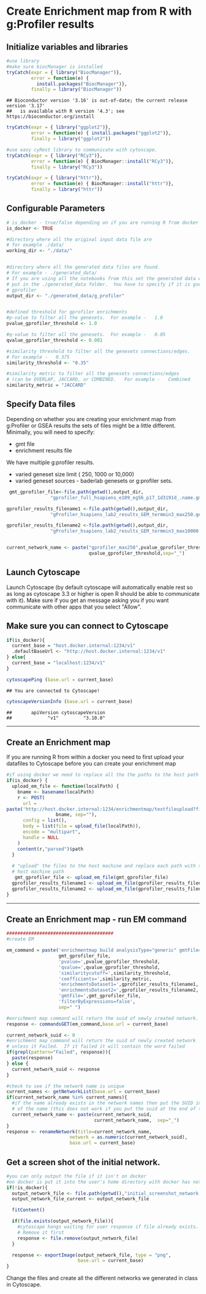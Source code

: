 # Create Enrichment map from R with g:Profiler results

## Initialize variables and libraries


```r
#use library
#make sure biocManager is installed
tryCatch(expr = { library("BiocManager")}, 
         error = function(e) { 
           install.packages("BiocManager")}, 
         finally = library("BiocManager"))
```

```
## Bioconductor version '3.16' is out-of-date; the current release version '3.17'
##   is available with R version '4.3'; see https://bioconductor.org/install
```

```r
tryCatch(expr = { library("ggplot2")}, 
         error = function(e) { install.packages("ggplot2")}, 
         finally = library("ggplot2"))

#use easy cyRest library to communicate with cytoscape.
tryCatch(expr = { library("RCy3")}, 
         error = function(e) { BiocManager::install("RCy3")}, 
         finally = library("RCy3"))

tryCatch(expr = { library("httr")}, 
         error = function(e) { BiocManager::install("httr")}, 
         finally = library("httr"))
```

## Configurable Parameters


```r
# is_docker - true/false depending on if you are running R from docker
is_docker <- TRUE

#directory where all the original input data file are
# for example ./data/
working_dir <- "./data/"


#directory where all the generated data files are found.
# For example - ./generated_data/
# If you are using all the notebooks from this set the generated data will be
# put in the ./generated_data folder.  You have to specify if it is gsea or 
# gprofiler
output_dir <- "./generated_data/g_profiler"


#defined threshold for gprofiler enrichments 
#p-value to filter all the genesets.  For example -   1.0
pvalue_gprofiler_threshold <- 1.0

#q-value to filter all the genesets.  For example -   0.05
qvalue_gprofiler_threshold <- 0.001

#similarity threshold to filter all the genesets connections/edges.  
# For example -   0.375
similarity_threshold <- "0.35"

#similarity metric to filter all the genesets connections/edges 
# (can be OVERLAP, JACCARD, or COMBINED.   For example -   Combined
similarity_metric = "JACCARD"
```

## Specify Data files
Depending on whether you are creating your enrichment map from g:Profiler or GSEA results the sets of files might be a little different.  Minimally, you will need to specify:
  * gmt file
  * enrichment results file

We have multiple g:profiler results.  
  * varied geneset size limit ( 250, 1000 or 10,000)
  * varied geneset sources - baderlab genesets or g:profiler sets.


```r
 gmt_gprofiler_file<-file.path(getwd(),output_dir,
                "gprofiler_full_hsapiens_e109_eg56_p17_1d3191d_.name.gmt")

gprofiler_results_filename1 <-file.path(getwd(),output_dir,
                "gProfiler_hsapiens_lab2_results_GEM_termmin3_max250.gem.txt")

gprofiler_results_filename2 <-file.path(getwd(),output_dir,
                "gProfiler_hsapiens_lab2_results_GEM_termmin3_max10000.gem.txt")


current_network_name <- paste("gprofiler_max250",pvalue_gprofiler_threshold,
                              qvalue_gprofiler_threshold,sep="_")
```


## Launch Cytoscape

Launch Cytoscape (by default cytoscape will automatically enable rest so as long as cytoscape 3.3 or higher is open R should be able to communicate with it).  Make sure if you get an message asking you if you want communicate with other apps that you select "Allow".  

## Make sure you can connect to Cytoscape

```r
if(is_docker){
  current_base = "host.docker.internal:1234/v1"
  .defaultBaseUrl <- "http://host.docker.internal:1234/v1"
} else{
  current_base = "localhost:1234/v1"
}

cytoscapePing (base.url = current_base)
```

```
## You are connected to Cytoscape!
```

```r
cytoscapeVersionInfo (base.url = current_base)
```

```
##       apiVersion cytoscapeVersion 
##             "v1"         "3.10.0"
```
***
## Create an Enrichment map

If you are running R from within a docker you need to first upload your datafiles to Cytoscape before you can create your enrichment map


```r
#if using docker we need to replace all the the paths to the host path
if(is_docker) {
  upload_em_file <- function(localPath) {
    bname <- basename(localPath)
    r <- POST(
      url = 
paste('http://host.docker.internal:1234/enrichmentmap/textfileupload?fileName=', 
                  bname, sep=""),
      config = list(),
      body = list(file = upload_file(localPath)),
      encode = "multipart",
      handle = NULL
    )
    content(r,"parsed")$path
  }
  
  # "upload" the files to the host machine and replace each path with the 
  # host machine path
   gmt_gprofiler_file <- upload_em_file(gmt_gprofiler_file)
  gprofiler_results_filename1 <- upload_em_file(gprofiler_results_filename1)
  gprofiler_results_filename2 <- upload_em_file(gprofiler_results_filename2)
}
```
***
## Create an Enrichment map - run EM command

```r
#######################################
#create EM

em_command = paste('enrichmentmap build analysisType="generic" gmtFile=',
                   gmt_gprofiler_file,
                   'pvalue=',pvalue_gprofiler_threshold, 
                   'qvalue=',qvalue_gprofiler_threshold,
                   'similaritycutoff=',similarity_threshold,
                   'coefficients=',similarity_metric,
                   'enrichmentsDataset1=',gprofiler_results_filename1, 
                   'enrichmentsDataset2=',gprofiler_results_filename2,
                   'gmtFile=',gmt_gprofiler_file,
                   'filterByExpressions=false',
                   sep=" ")

#enrichment map command will return the suid of newly created network.
response <- commandsGET(em_command,base.url = current_base)

current_network_suid <- 0
#enrichment map command will return the suid of newly created network 
# unless it Failed.  If it failed it will contain the word failed
if(grepl(pattern="Failed", response)){
  paste(response)
} else {
  current_network_suid <- response
}

#check to see if the network name is unique
current_names <- getNetworkList(base.url = current_base)
if(current_network_name %in% current_names){
  #if the name already exists in the network names then put the SUID in front
  # of the name (this does not work if you put the suid at the end of the name)
  current_network_name <- paste(current_network_suid,
                                current_network_name,  sep="_")
}
response <- renameNetwork(title=current_network_name, 
                       network = as.numeric(current_network_suid),
                       base.url = current_base)
```

## Get a screen shot of the initial network.

```r
#you can only output the file if it isn't on docker
#on docker is put it into the user's home directory with docker has not access to
if(!is_docker){
  output_network_file <- file.path(getwd(),"initial_screenshot_network.png")
  output_network_file_current <- output_network_file

  fitContent()

  if(file.exists(output_network_file)){
    #cytoscape hangs waiting for user response if file already exists.  
    # Remove it first
    response <- file.remove(output_network_file)
  } 

  response <- exportImage(output_network_file, type = "png",
                          base.url = current_base)
}
```


Change the files and create all the different networks we generated in class in Cytoscape.  


